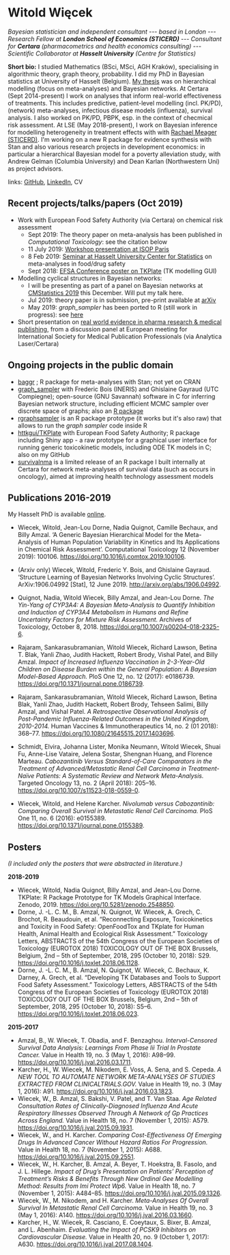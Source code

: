 # Witold Więcek

_Bayesian statistician and independent consultant --- based in London --- Research Fellow at **London School of Economics (STICERD)** --- Consultant for **Certara** (pharmacometrics and health economics consulting) --- Scientific Collaborator at **Hasselt University** (Centre for Statistics)_ 

**Short bio:** I studied Mathematics (BSci, MSci, AGH Kraków), specialising in algorithmic theory, graph theory, probability. I did my PhD in Bayesian statistics at University of Hasselt (Belgium). [My thesis](https://ibiostat.be/publications/phd/witoldwiecek.pdf) was on hierarchical modelling (focus on meta-analyses) and Bayesian networks.
At Certara (Sept 2014-present) I work on analyses that inform real-world effectiveness of treatments. This includes predictive, patient-level modelling (incl. PK/PD), (network) meta-analyses, infectious disease models (influenza), survival analysis. I also worked on PK/PD, PBPK, esp. in the context of checmical risk assessment. 
At LSE (May 2018-present), I work on Bayesian inference for modelling heterogeneity in treatment effects with with [Rachael Meager (STICERD)](https://sites.google.com/view/rachaelmeager/home). I'm working on a new R package for evidence synthesis with Stan and also various research projects in development economics: in particular a hierarchical Bayesian model for a poverty alleviation study, with Andrew Gelman (Columbia University) and Dean Karlan (Northwestern Uni) as project advisors.

links: [GitHub](https://github.com/wwiecek), [LinkedIn](https://www.linkedin.com/in/witold-wiecek-308089126/), CV



## Recent projects/talks/papers (Oct 2019)

* Work with European Food Safety Authority (via Certara) on chemical risk assessment
    + Sept 2019: The theory paper on meta-analysis has been published in _Computational Toxicology_: see the citation below
    + 11 July 2019: [Workshop presentation at ISOP Paris](https://www.dropbox.com/s/i5grx70cmkmb0y0/paris_workshop_11july.pdf?dl=0)
	+ 8 Feb 2019: [Seminar at Hasselt University Center for Statistics](https://www.dropbox.com/s/5pr4p7ct5bxc4c2/hasselt_seminar_8feb.html?dl=1) on meta-analyses in food/drug safety
    + Sept 2018: [EFSA Conference poster on TKPlate](https://drive.google.com/open?id=1aFVlBTc8oDMedJHXg9jj6rh2HpyHUi9D) (TK modelling GUI) 
* Modelling cyclical structures in Bayesian networks:
    * I will be presenting as part of a panel on Bayesian networks at [CMStatistics 2019](http://www.cmstatistics.org/CMStatistics2019/) this December. Will put my talk here.
    * Jul 2019: theory paper is in submission, pre-print available at [arXiv](<https://arxiv.org/abs/1906.04992>) 
    * May 2019: *graph_sampler* has been ported to R (still work in progress): see [here](<https://github.com/wwiecek/rgraphsampler>)
* Short presentation on [real world evidence in pharma research & medical publishing](https://drive.google.com/open?id=1sX87rBcz6UvoWoiEW0of2KaswV2O2BaH), from a discussion panel at European meeting for International Society for Medical Publication Professionals (via Analytica Laser/Certara)



## Ongoing projects in the public domain

* [baggr](https://github.com/wwiecek/baggr) ; R package for meta-analyses with Stan; not yet on CRAN 
* [graph_sampler](http://www.nongnu.org/graphsampler/) with Frederic Bois (INERIS) and Ghislaine Gayraud (UTC Compiegne); open-source (GNU Savannah) software in C for inferring Bayesian network structure, including efficient MCMC sampler over discrete space of graphs; also an [R package](<https://github.com/wwiecek/rgraphsampler>)
* [rgraphsampler](https://github.com/wwiecek/rgraphsampler) is an R package prototype (it works but it's also raw) that allows to run the _graph sampler_ code inside R
* [httkgui/TKPlate](https://zenodo.org/record/2548850) with European Food Safety Authority; R package including Shiny app - a raw prototype for a graphical user interface for running generic toxicokinetic models, including ODE TK models in C; also on my GitHub
* [survivalnma](<https://github.com/certara/survivalnma>) is a limited release of an R package I built internally at Certara for network meta-analyses of survival data (such as occurs in oncology), aimed at improving health technology assessment models



## Publications 2016-2019

My Hasselt PhD is available [online](https://ibiostat.be/publications/phd/witoldwiecek.pdf).

* Wiecek, Witold, Jean-Lou Dorne, Nadia Quignot, Camille Bechaux, and Billy Amzal. ‘A Generic Bayesian Hierarchical Model for the Meta-Analysis of Human Population Variability in Kinetics and Its Applications in Chemical Risk Assessment’. Computational Toxicology 12 (November 2019): 100106. <https://doi.org/10.1016/j.comtox.2019.100106>.
* (Arxiv only) Wiecek, Witold, Frederic Y. Bois, and Ghislaine Gayraud. ‘Structure Learning of Bayesian Networks Involving Cyclic Structures’. ArXiv:1906.04992 [Stat], 12 June 2019. <http://arxiv.org/abs/1906.04992>.

* Quignot, Nadia, Witold Wiecek, Billy Amzal, and Jean-Lou Dorne. _The Yin-Yang of CYP3A4: A Bayesian Meta-Analysis to Quantify Inhibition and Induction of CYP3A4 Metabolism in Humans and Refine Uncertainty Factors for Mixture Risk Assessment._ Archives of Toxicology, October 8, 2018. <https://doi.org/10.1007/s00204-018-2325-6>.
* Rajaram, Sankarasubramanian, Witold Wiecek, Richard Lawson, Betina T. Blak, Yanli Zhao, Judith Hackett, Robert Brody, Vishal Patel, and Billy Amzal. _Impact of Increased Influenza Vaccination in 2-3-Year-Old Children on Disease Burden within the General Population: A Bayesian Model-Based Approach._ PloS One 12, no. 12 (2017): e0186739. <https://doi.org/10.1371/journal.pone.0186739>.
* Rajaram, Sankarasubramanian, Witold Wiecek, Richard Lawson, Betina Blak, Yanli Zhao, Judith Hackett, Robert Brody, Tehseen Salimi, Billy Amzal, and Vishal Patel. _A Retrospective Observational Analysis of Post-Pandemic Influenza-Related Outcomes in the United Kingdom, 2010-2014._ Human Vaccines & Immunotherapeutics 14, no. 2 (01 2018): 368–77. <https://doi.org/10.1080/21645515.2017.1403696>.
* Schmidt, Elvira, Johanna Lister, Monika Neumann, Witold Wiecek, Shuai Fu, Anne-Lise Vataire, Jelena Sostar, Shengnan Huang, and Florence Marteau. _Cabozantinib Versus Standard-of-Care Comparators in the Treatment of Advanced/Metastatic Renal Cell Carcinoma in Treatment-Naïve Patients: A Systematic Review and Network Meta-Analysis._ Targeted Oncology 13, no. 2 (April 2018): 205–16. <https://doi.org/10.1007/s11523-018-0559-0>.
* Wiecek, Witold, and Helene Karcher. _Nivolumab versus Cabozantinib: Comparing Overall Survival in Metastatic Renal Cell Carcinoma._ PloS One 11, no. 6 (2016): e0155389. <https://doi.org/10.1371/journal.pone.0155389>.



## Posters

_(I included only the posters that were abstracted in literature.)_

__2018-2019__

* Wiecek, Witold, Nadia Quignot, Billy Amzal, and Jean-Lou Dorne. TKPlate: R Package Prototype for TK Models Graphical Interface. Zenodo, 2019. <https://doi.org/10.5281/zenodo.2548850>.
* Dorne, J. -L. C. M., B. Amzal, N. Quignot, W. Wiecek, A. Grech, C. Brochot, R. Beaudouin, et al. “Reconnecting Exposure, Toxicokinetics and Toxicity in Food Safety: OpenFoodTox and TKplate for Human Health, Animal Health and Ecological Risk Assessment.” Toxicology Letters, ABSTRACTS of the 54th Congress of the European Societies of Toxicology (EUROTOX 2018) TOXICOLOGY OUT OF THE BOX Brussels, Belgium, 2nd – 5th of September, 2018, 295 (October 10, 2018): S29. <https://doi.org/10.1016/j.toxlet.2018.06.1128>.
* Dorne, J. -L. C. M., B. Amzal, N. Quignot, W. Wiecek, C. Bechaux, K. Darney, A. Grech, et al. “Developing TK Databases and Tools to Support Food Safety Assessment.” Toxicology Letters, ABSTRACTS of the 54th Congress of the European Societies of Toxicology (EUROTOX 2018) TOXICOLOGY OUT OF THE BOX Brussels, Belgium, 2nd – 5th of September, 2018, 295 (October 10, 2018): S5–6. <https://doi.org/10.1016/j.toxlet.2018.06.023>.



__2015-2017__

- Amzal, B., W. Wiecek, T. Obadia, and F. Benzaghou. _Interval-Censored Survival Data Analysis: Learnings From Phase Iii Trial In Prostate Cancer._ Value in Health 19, no. 3 (May 1, 2016): A98–99. <https://doi.org/10.1016/j.jval.2016.03.1711>.
- Karcher, H., W. Wiecek, M. Nikodem, E. Voss, A. Sena, and S. Cepeda. _A NEW TOOL TO AUTOMATE NETWORK META-ANALYSES OF STUDIES EXTRACTED FROM CLINICALTRIALS.GOV._ Value in Health 19, no. 3 (May 1, 2016): A91. <https://doi.org/10.1016/j.jval.2016.03.1823>.
- Wiecek, W., B. Amzal, S. Bakshi, V. Patel, and T. Van Staa. _Age Related Consultation Rates of Clinically-Diagnosed Influenza And Acute Respiratory Illnesses Observed Through A Network of Gp Practices Across England._ Value in Health 18, no. 7 (November 1, 2015): A579. <https://doi.org/10.1016/j.jval.2015.09.1931>.
- Wiecek, W., and H. Karcher. _Comparing Cost-Effectiveness Of Emerging Drugs In Advanced Cancer Without Hazard Ratios For Progression._ Value in Health 18, no. 7 (November 1, 2015): A688. <https://doi.org/10.1016/j.jval.2015.09.2551>.
- Wiecek, W., H. Karcher, B. Amzal, A. Beyer, T. Hoekstra, B. Fasolo, and J. L. Hillege. _Impact of Drug’s Presentation on Patients’ Perception of Treatment’s Risks & Benefits Through New Ordinal Gee Modelling Method: Results from Imi Protect Wp6._ Value in Health 18, no. 7 (November 1, 2015): A484–85. <https://doi.org/10.1016/j.jval.2015.09.1326>.
- Wiecek, W., M. Nikodem, and H. Karcher. _Meta-Analyses Of Overall Survival In Metastatic Renal Cell Carcinoma._ Value in Health 19, no. 3 (May 1, 2016): A140. <https://doi.org/10.1016/j.jval.2016.03.1660>.
- Karcher, H., W. Wiecek, R. Casciano, E. Coeytaux, S. Bixer, B. Amzal, and L. Abenhaim. _Evaluating the Impact of PCSK9 Inhibitors on Cardiovascular Disease._ Value in Health 20, no. 9 (October 1, 2017): A630. <https://doi.org/10.1016/j.jval.2017.08.1404>.
